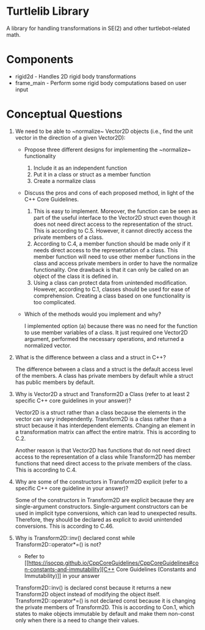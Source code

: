 # Turtlelib Library
A library for handling transformations in SE(2) and other turtlebot-related math.

# Components
- rigid2d - Handles 2D rigid body transformations
- frame_main - Perform some rigid body computations based on user input

# Conceptual Questions
1. We need to be able to ~normalize~ Vector2D objects (i.e., find the unit vector in the direction of a given Vector2D):
   - Propose three different designs for implementing the ~normalize~ functionality

     1. Include it as an independent function
     2. Put it in a class or struct as a member function
     3. Create a normalize class

   - Discuss the pros and cons of each proposed method, in light of the C++ Core Guidelines.

     1. This is easy to implement. Moreover, the function can be seen as part of the useful interface to the Vector2D struct even though it does not need direct access to the representation of the struct. This is according to C.5. However, it cannot directly access the private members of a class.
     2. According to C.4, a member function should be made only if it needs direct access to the representation of a class. This member function will need to use other member functions in the class and access private members in order to have the normalize functionality. One drawback is that it can only be called on an object of the class it is defined in.
     3. Using a class can protect data from unintended modification. However, according to C.1, classes should be used for ease of comprehension. Creating a class based on one functionality is too complicated.

   - Which of the methods would you implement and why?

     I implemented option (a) because there was no need for the function to use member variables of a class. It just required one Vector2D argument, performed the necessary operations, and returned a normalized vector.

2. What is the difference between a class and a struct in C++?

   The difference between a class and a struct is the default access level of the members. A class has private members by default while a struct has public members by default.

3. Why is Vector2D a struct and Transform2D a Class (refer to at least 2 specific C++ core guidelines in your answer)?

   Vector2D is a struct rather than a class because the elements in the vector can vary independently. Transform2D is a class rather than a struct because it has interdependent elements. Changing an element in a transformation matrix can affect the entire matrix. This is according to C.2.

   Another reason is that Vector2D has functions that do not need direct access to the representation of a class while Transform2D has member functions that need direct access to the private members of the class. This is according to C.4.

4. Why are some of the constructors in Transform2D explicit (refer to a specific C++ core guideline in your answer)?

   Some of the constructors in Transform2D are explicit because they are single-argument constructors. Single-argument constructors can be used in implicit type conversions, which can lead to unexpected results. Therefore, they should be declared as explicit to avoid unintended conversions. This is according to C.46.

5. Why is Transform2D::inv() declared const while Transform2D::operator*=() is not?
   - Refer to [[https://isocpp.github.io/CppCoreGuidelines/CppCoreGuidelines#con-constants-and-immutability][C++ Core Guidelines (Constants and Immutability)]] in your answer
   
   Transform2D::inv() is declared const because it returns a new Transform2D object instead of modifying the object itself. Transform2D::operator*=() is not declared const because it is changing the private members of Transform2D. This is according to Con.1, which states to make objects immutable by default and make them non-const only when there is a need to change their values.